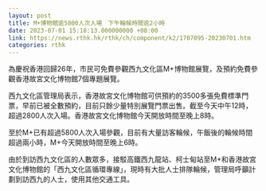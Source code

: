 ```yaml
---
layout: post
title: M+博物館逾5800人次入場　下午輪候時間逾2小時
date: 2023-07-01 15:18:13.000000000 +08:00
link: https://news.rthk.hk/rthk/ch/component/k2/1707095-20230701.htm
categories: rthk
---
```


為慶祝香港回歸26年，市民可免費參觀西九文化區M+博物館展覽，及預約免費參觀香港故宮文化博物館7個專題展覽。

西九文化區管理局表示，香港故宮文化博物館可供預約的3500多張免費標準門票，早前已被全數預約，目前只餘少量特別展覽門票出售。截至今天中午12時，超過2800人次入場。香港故宮文化博物館今天開放時間至晚上8時。 

至於M+已有超過5800人次入場參觀，目前有大量訪客輪候，午飯後的輪候時間超過兩小時，M+今天開放時間至晚上6時。

由於到訪西九文化區的人數眾多，接駁高鐵西九龍站、柯士甸站至M+和香港故宮文化博物館的「西九文化區循環專線」，現時有大批人士排隊輪候，管理局呼籲計劃到訪西九的人士，使用其他交通工具。
